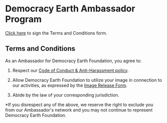 # Democracy Earth Ambassador Program 

[Click here](https://goo.gl/forms/KzB7I578TA7NImXu2) to sign the Terms and Conditions form. 

## Terms and Conditions


As an Ambassador for Democracy Earth Foundation, you agree to:

1. Respect our [Code of Conduct & Anti-Harassment policy](https://github.com/DemocracyEarth/ambassadors/blob/master/Code_of_Conduct_%26_Anti-Harassment_policy.md). 

2. Allow Democracy Earth Foundation to utilize your image in connection to our activities, as expressed by the [Image Release Form](https://github.com/DemocracyEarth/ambassadors/blob/master/Image_release_form.md).

3. Abide by the law of your corresponding jurisdiction.

*If you disrespect any of the above, we reserve the right to exclude you from our Ambassador's network and you may not continue to represent Democracy Earth Foundation.
